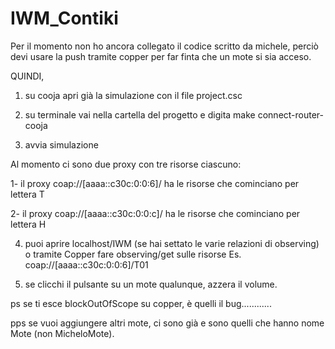 # IWM_Contiki

Per il momento non ho ancora collegato il codice scritto da michele, perciò devi usare la push tramite copper per far finta che un mote si sia acceso.

QUINDI, 

1) su cooja apri già la simulazione con il file project.csc

2) su terminale vai nella cartella del progetto e digita make connect-router-cooja 

3) avvia simulazione

Al momento ci sono due proxy con tre risorse ciascuno: 

1- il proxy coap://[aaaa::c30c:0:0:6]/ ha le risorse che cominciano per lettera T

2- il proxy coap://[aaaa::c30c:0:0:c]/ ha le risorse che cominciano per lettera H

  
4) puoi aprire localhost/IWM (se hai settato le varie relazioni di observing) o tramite Copper fare observing/get sulle risorse 
Es. coap://[aaaa::c30c:0:0:6]/T01

5) se clicchi il pulsante su un mote qualunque, azzera il volume.

ps se ti esce blockOutOfScope su copper, è quelli il bug............

pps se vuoi aggiungere altri mote, ci sono già e sono quelli che hanno nome Mote (non MicheloMote).
  
